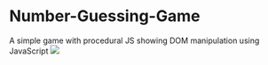 # Number-Guessing-Game
A simple game with procedural JS showing DOM manipulation using JavaScript
![](https://user-images.githubusercontent.com/98279835/153019995-479ae429-cd41-4911-a196-33d2332f2884.PNG)
